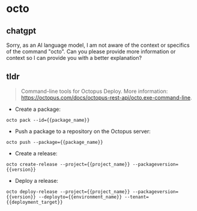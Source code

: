 # octo 
## chatgpt 
Sorry, as an AI language model, I am not aware of the context or specifics of the command "octo". Can you please provide more information or context so I can provide you with a better explanation? 

## tldr 
 
> Command-line tools for Octopus Deploy.
> More information: <https://octopus.com/docs/octopus-rest-api/octo.exe-command-line>.

- Create a package:

`octo pack --id={{package_name}}`

- Push a package to a repository on the Octopus server:

`octo push --package={{package_name}}`

- Create a release:

`octo create-release --project={{project_name}} --packageversion={{version}}`

- Deploy a release:

`octo deploy-release --project={{project_name}} --packageversion={{version}} --deployto={{environment_name}} --tenant={{deployment_target}}`
